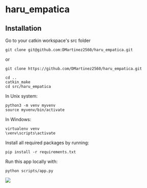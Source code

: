 # haru_empatica

## Installation

Go to your catkin workspace's src folder

```
git clone git@github.com:DMartinez2560/haru_empatica.git
```
or
```
git clone https://github.com/DMartinez2560/haru_empatica.git

```

```
cd ..
catkin_make
cd src/haru_empatica
```
In Unix system:
```
python3 -m venv myvenv
source myvenv/bin/activate

```
In Windows: 

```
virtualenv venv 
\venv\scripts\activate
```

Install all required packages by running:
```
pip install -r requirements.txt
```

Run this app locally with:
```
python scripts/app.py
```

![](https://i.imgur.com/6ZBR5oY.png)

